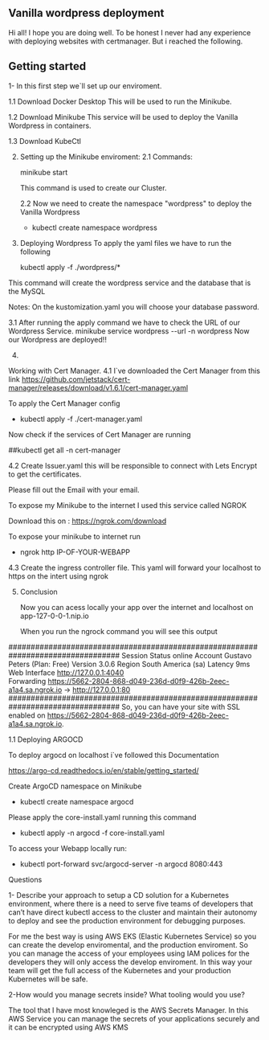 ## Vanilla wordpress deployment

Hi all!
I hope you are doing well.
To be honest I never had any experience with deploying websites with certmanager. But i reached the following.

## Getting started

1-
  In this first step we`ll set up our enviroment.

  1.1 Download Docker Desktop
  This will be used to run the Minikube.

  1.2 Download Minikube
  This service will be used to deploy the Vanilla Wordpress in containers.

  1.3 Download KubeCtl


  2.
     Setting up the Minikube enviroment:
    2.1
     Commands:

     minikube start

     This command is used to create our Cluster.

     2.2
       Now we need to create the namespace "wordpress" to deploy the Vanilla Wordpress

     - kubectl create namespace wordpress

3.
   Deploying Wordpress
  To apply the yaml files we have to run the following

   kubectl apply -f ./wordpress/*

  This command will create the wordpress service and the database that is the MySQL

Notes:
  On the kustomization.yaml you will choose your database password.
  
  3.1
    After running the apply command we have to check the URL of our Wordpress Service.
    minikube service wordpress --url -n wordpress
    Now our Wordpress are deployed!!

4.
  Working with Cert Manager.
 4.1
  I`ve downloaded the Cert Manager from this link
  https://github.com/jetstack/cert-manager/releases/download/v1.6.1/cert-manager.yaml

  To apply the Cert Manager config

  - kubectl apply -f ./cert-manager.yaml

  Now check if the services of Cert Manager are running

  ##kubectl get all -n cert-manager 

4.2
   Create Issuer.yaml this will be responsible to connect with Lets Encrypt to get the certificates.

   Please fill out the Email with your email.

   To expose my Minikube to the internet I used this service called NGROK

   Download this on :
   https://ngrok.com/download

   To expose your minikube to internet run
   - ngrok http IP-OF-YOUR-WEBAPP

4.3
    Create the ingress controller file.
    This yaml will forward your localhost to https on the intert using ngrok

5. Conclusion

   Now you can acess locally your app over the internet and localhost on app-127-0-0-1.nip.io

   When you run the ngrock command you will see this output

#################################################################################
 Session Status                online                                                                                                                                                                            Account                       Gustavo Peters (Plan: Free)                                                                                                                                                       Version                       3.0.6                                                                                                                                                                             Region                        South America (sa)                                                                                                                                                                Latency                       9ms                                                                                                                                                                               Web Interface                 http://127.0.0.1:4040  
 Forwarding                    https://5662-2804-868-d049-236d-d0f9-426b-2eec-a1a4.sa.ngrok.io -> http://127.0.0.1:80
#################################################################################
 So, you can have your site with SSL enabled on
 https://5662-2804-868-d049-236d-d0f9-426b-2eec-a1a4.sa.ngrok.io.


 1.1 Deploying ARGOCD
   
  To deploy argocd on localhost i`ve followed this Documentation

  https://argo-cd.readthedocs.io/en/stable/getting_started/

  Create ArgoCD namespace on Minikube

  - kubectl create namespace argocd

  Please apply the core-install.yaml running this command

  - kubectl apply -n argocd -f core-install.yaml

  To access your Webapp locally run:

   - kubectl port-forward svc/argocd-server -n argocd 8080:443


Questions

1- Describe your approach to setup a CD solution for a Kubernetes environment, 
where there is a need to serve five teams of developers that can’t have direct kubectl access to the cluster and maintain their autonomy to deploy and see the production environment for debugging purposes.
   
   For me the best way is using AWS EKS (Elastic Kubernetes Service) so you can create the develop enviromental, and the production enviroment.
   So you can manage the access of your employees using IAM polices for the developers they will only access the develop enviroment.
   In this way your team will get the full access of the Kubernetes and your production Kubernetes will be safe.


2-How would you manage secrets inside? What tooling would you use?

The tool that I have most knowleged is the AWS Secrets Manager.
In this AWS Service you can manage the secrets of your applications securely and it can be encrypted using AWS KMS





